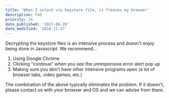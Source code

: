 ```yaml
---
title: 'When I unlock via keystore file, it freezes my browser'
description: FAQ
priority: 24
date_published: '2017-06-20'
date_modified: '2018-11-27'
---
```

Decrypting the keystore files is an intensive process and doesn't enjoy being done in Javascript. We recommend...

1. Using Google Chrome
2. Clicking "continue" when you see the unresponsive error alert pop up
3. Making sure you don't have other intensive programs open (a lot of browser tabs, video games, etc.)

The combination of the above typically eliminates the problem. If it doesn't, please contact us with your browser and OS and we can advise from there.
